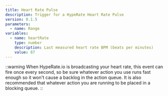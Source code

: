 ```yaml
---
title: Heart Rate Pulse
description: Trigger for a HypeRate Heart Rate Pulse
version: 0.1.5
parameters:
  - name: Range
variables:
  - name: heartRate
    type: number
    description: Last measured heart rate BPM (beats per minutes)
    value: 87
---
```


::warning
When HypeRate.io is broadcasting your heart rate, this event can fire once every second, so be sure whatever action you use runs fast enough so it won't cause a backlog in the action queue. It is also recommended that whatever action you are running to be placed in a blocking queue.
::